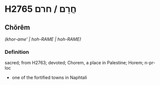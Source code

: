 # H2765 חֳרֵם / חרם

## Chŏrêm

_(khor-ame' | hoh-RAME | hoh-RAME)_

### Definition

sacred; from H2763; devoted; Chorem, a place in Palestine; Horem; n-pr-loc

- one of the fortified towns in Naphtali
